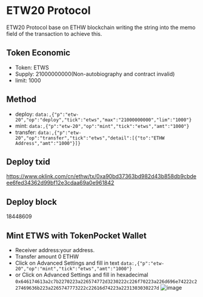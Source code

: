 # ETW20 Protocol
ETW20 Protocol base on ETHW blockchain writing the string into the memo field of the transaction to achieve this.

## Token Economic
 - Token: ETWS
 - Supply: 21000000000(Non-autobiography and contract invalid)
 - limit: 1000

## Method
 - deploy: `data:,{"p":"etw-20","op":"deploy","tick":"etws","max":"21000000000","lim":"1000"}`
 - mint: `data:,{"p":"etw-20","op":"mint","tick":"etws","amt":"1000"}`
 - transfer: `data:,{"p":"etw-20","op":"transfer","tick":"etws","detail":[{"to":"ETHW Address","amt":"1000"}]}`

## Deploy txid
https://www.oklink.com/cn/ethw/tx/0xa90bd37363bd982d43b858db9cbdeee6fed34362d99bf12e3cdaa69a0e961842

## Deploy block
18448609

## Mint ETWS with TokenPocket Wallet
 - Receiver address:your address.
 - Transfer amount 0 ETHW
 - Click on Advanced Settings and fill in text `data:,{"p":"etw-20","op":"mint","tick":"etws","amt":"1000"}`
 - or Click on Advanced Settings and fill in hexadecimal `0x646174613a2c7b2270223a226574772d3230222c226f70223a226d696e74222c227469636b223a2265747773222c22616d74223a2231303030227d`
![image](https://github.com/ETW20-ETWS/ETW20/assets/152284226/04b05498-65ea-48e5-9ca8-ff411eaec0a5)

